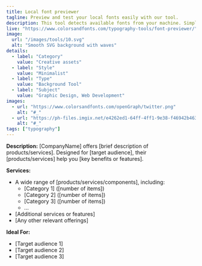 ```yaml
---
title: Local font previewer
tagline: Preview and test your local fonts easily with our tool.
description: This tool detects available fonts from your machine. Simply type in your custom fonts, add it to the list and watch the previews update instantly. You can also write custom preview text to see how your fonts look with your chosen content.
live: "https://www.colorsandfonts.com/typography-tools/font-previewer/"
image:
  url: "/images/tools/10.svg"
  alt: "Smooth SVG background with waves"
details:
  - label: "Category"
    value: "Creative assets"
  - label: "Style"
    value: "Minimalist"
  - label: "Type"
    value: "Background Tool"
  - label: "Subject"
    value: "Graphic Design, Web Development"
images:
  - url: "https://www.colorsandfonts.com/openGraph/twitter.png"
    alt: "#_"
  - url: "https://ph-files.imgix.net/e4262ed1-64ff-4ff1-9e38-f46942b463f7.png?auto=compress&codec=mozjpeg&cs=strip&auto=format&fm=pjpg&w=1100&h=603&fit=max&dpr=1"
    alt: "#_"
tags: ["typography"]
---
```



**Description:**
[CompanyName] offers [brief description of products/services]. Designed for [target audience], their [products/services] help you [key benefits or features].

**Services:**
- A wide range of [products/services/components], including:
  - [Category 1] ([number of items])
  - [Category 2] ([number of items])
  - [Category 3] ([number of items])
  - ...
- [Additional services or features]
- [Any other relevant offerings]

**Ideal For:**
- [Target audience 1]
- [Target audience 2]
- [Target audience 3]